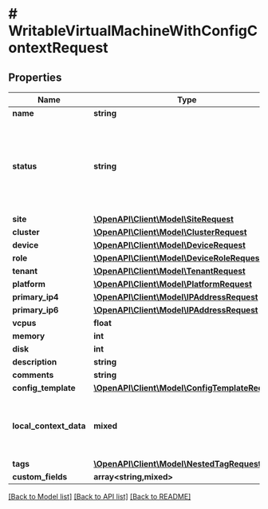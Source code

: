 # # WritableVirtualMachineWithConfigContextRequest

## Properties

Name | Type | Description | Notes
------------ | ------------- | ------------- | -------------
**name** | **string** |  |
**status** | **string** | * &#x60;offline&#x60; - Offline * &#x60;active&#x60; - Active * &#x60;planned&#x60; - Planned * &#x60;staged&#x60; - Staged * &#x60;failed&#x60; - Failed * &#x60;decommissioning&#x60; - Decommissioning | [optional]
**site** | [**\OpenAPI\Client\Model\SiteRequest**](SiteRequest.md) |  | [optional]
**cluster** | [**\OpenAPI\Client\Model\ClusterRequest**](ClusterRequest.md) |  | [optional]
**device** | [**\OpenAPI\Client\Model\DeviceRequest**](DeviceRequest.md) |  | [optional]
**role** | [**\OpenAPI\Client\Model\DeviceRoleRequest**](DeviceRoleRequest.md) |  | [optional]
**tenant** | [**\OpenAPI\Client\Model\TenantRequest**](TenantRequest.md) |  | [optional]
**platform** | [**\OpenAPI\Client\Model\PlatformRequest**](PlatformRequest.md) |  | [optional]
**primary_ip4** | [**\OpenAPI\Client\Model\IPAddressRequest**](IPAddressRequest.md) |  | [optional]
**primary_ip6** | [**\OpenAPI\Client\Model\IPAddressRequest**](IPAddressRequest.md) |  | [optional]
**vcpus** | **float** |  | [optional]
**memory** | **int** |  | [optional]
**disk** | **int** |  | [optional]
**description** | **string** |  | [optional]
**comments** | **string** |  | [optional]
**config_template** | [**\OpenAPI\Client\Model\ConfigTemplateRequest**](ConfigTemplateRequest.md) |  | [optional]
**local_context_data** | **mixed** | Local config context data takes precedence over source contexts in the final rendered config context | [optional]
**tags** | [**\OpenAPI\Client\Model\NestedTagRequest[]**](NestedTagRequest.md) |  | [optional]
**custom_fields** | **array<string,mixed>** |  | [optional]

[[Back to Model list]](../../README.md#models) [[Back to API list]](../../README.md#endpoints) [[Back to README]](../../README.md)
